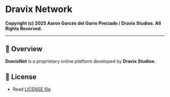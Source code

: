 # Dravix Network

**Copyright (c) 2025 Aaron Garcés del Garro Preciado / Dravix Studios. All Rights Reserved.**

---

## 🔹 Overview

**DravixNet** is a proprietary online platform developed by **Dravix Studios**.  


## 🔹 License
- Read [LICENSE file]('./LICENSE')
